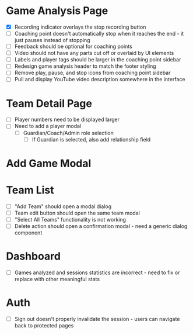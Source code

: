 # Game Analysis Page
* [X] Recording indicator overlays the stop recording button
* [ ] Coaching point doesn't automatically stop when it reaches the end - it just pauses instead of stopping
* [ ] Feedback should be optional for coaching points
* [ ] Video should not have any parts cut off or overlaid by UI elements
* [ ] Labels and player tags should be larger in the coaching point sidebar
* [ ] Redesign game analysis header to match the footer styling
* [ ] Remove play, pause, and stop icons from coaching point sidebar
* [ ] Pull and display YouTube video description somewhere in the interface

# Team Detail Page
* [ ] Player numbers need to be displayed larger
* [ ] Need to add a player modal
    * [ ] Guardian/Coach/Admin role selection
        * [ ] If Guardian is selected, also add relationship field

# Add Game Modal

# Team List
* [ ] "Add Team" should open a modal dialog
* [ ] Team edit button should open the same team modal
* [ ] "Select All Teams" functionality is not working
* [ ] Delete action should open a confirmation modal - need a generic dialog component

# Dashboard
* [ ] Games analyzed and sessions statistics are incorrect - need to fix or replace with other meaningful stats

# Auth
* [ ] Sign out doesn't properly invalidate the session - users can navigate back to protected pages